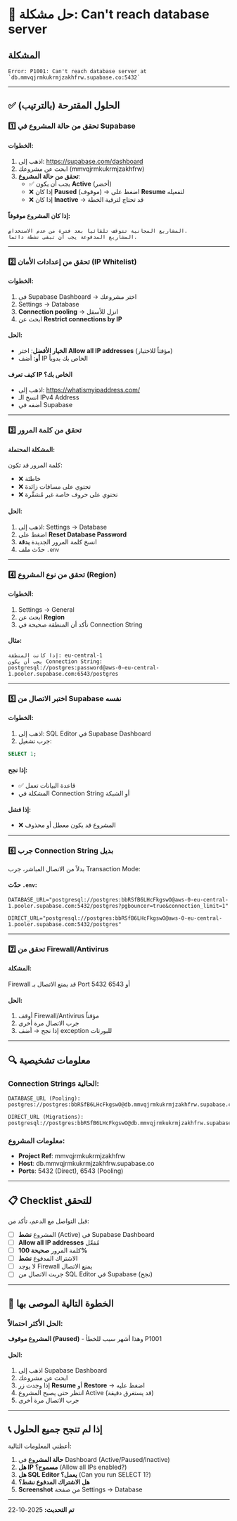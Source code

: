 # 🔴 حل مشكلة: Can't reach database server

## المشكلة
```
Error: P1001: Can't reach database server at `db.mmvqjrmkukrmjzakhfrw.supabase.co:5432`
```

---

## ✅ الحلول المقترحة (بالترتيب)

### 1️⃣ تحقق من حالة المشروع في Supabase

#### الخطوات:
1. اذهب إلى: https://supabase.com/dashboard
2. ابحث عن مشروعك (mmvqjrmkukrmjzakhfrw)
3. **تحقق من حالة المشروع**:
   - ✅ يجب أن يكون **Active** (أخضر)
   - ❌ إذا كان **Paused** (موقوف) → اضغط على **Resume** لتفعيله
   - ❌ إذا كان **Inactive** → قد تحتاج لترقية الخطة

#### إذا كان المشروع موقوفاً:
```
المشاريع المجانية تتوقف تلقائياً بعد فترة من عدم الاستخدام.
المشاريع المدفوعة يجب أن تبقى نشطة دائماً.
```

---

### 2️⃣ تحقق من إعدادات الأمان (IP Whitelist)

#### الخطوات:
1. في Supabase Dashboard → اختر مشروعك
2. Settings → Database
3. **Connection pooling** → انزل للأسفل
4. ابحث عن **Restrict connections by IP**

#### الحل:
- **الخيار الأفضل**: اختر **Allow all IP addresses** (مؤقتاً للاختبار)
- **أو**: أضف IP الخاص بك يدوياً

#### كيف تعرف IP الخاص بك؟
- اذهب إلى: https://whatismyipaddress.com/
- انسخ الـ IPv4 Address
- أضفه في Supabase

---

### 3️⃣ تحقق من كلمة المرور

#### المشكلة المحتملة:
كلمة المرور قد تكون:
- ❌ خاطئة
- ❌ تحتوي على مسافات زائدة
- ❌ تحتوي على حروف خاصة غير مُشفَّرة

#### الحل:
1. اذهب إلى: Settings → Database
2. اضغط على **Reset Database Password**
3. انسخ كلمة المرور الجديدة **بدقة**
4. حدّث ملف `.env`

---

### 4️⃣ تحقق من نوع المشروع (Region)

#### الخطوات:
1. Settings → General
2. ابحث عن **Region**
3. تأكد أن المنطقة صحيحة في Connection String

#### مثال:
```
إذا كانت المنطقة: eu-central-1
يجب أن يكون Connection String:
postgresql://postgres:password@aws-0-eu-central-1.pooler.supabase.com:6543/postgres
```

---

### 5️⃣ اختبر الاتصال من Supabase نفسه

#### الخطوات:
1. اذهب إلى: SQL Editor في Supabase Dashboard
2. جرب تشغيل:
```sql
SELECT 1;
```

#### إذا نجح:
- ✅ قاعدة البيانات تعمل
- المشكلة في Connection String أو الشبكة

#### إذا فشل:
- ❌ المشروع قد يكون معطل أو محذوف

---

### 6️⃣ جرب Connection String بديل

بدلاً من الاتصال المباشر، جرب Transaction Mode:

#### حدّث `.env`:
```env
DATABASE_URL="postgresql://postgres:bbRSfB6LHcFkgswO@aws-0-eu-central-1.pooler.supabase.com:5432/postgres?pgbouncer=true&connection_limit=1"

DIRECT_URL="postgresql://postgres:bbRSfB6LHcFkgswO@aws-0-eu-central-1.pooler.supabase.com:5432/postgres"
```

---

### 7️⃣ تحقق من Firewall/Antivirus

#### المشكلة:
Firewall قد يمنع الاتصال بـ Port 5432 أو 6543

#### الحل:
1. أوقف Firewall/Antivirus مؤقتاً
2. جرب الاتصال مرة أخرى
3. إذا نجح → أضف exception للبورتات

---

## 🔍 معلومات تشخيصية

### Connection Strings الحالية:
```
DATABASE_URL (Pooling):
postgres://postgres:bbRSfB6LHcFkgswO@db.mmvqjrmkukrmjzakhfrw.supabase.co:6543/postgres

DIRECT_URL (Migrations):
postgresql://postgres:bbRSfB6LHcFkgswO@db.mmvqjrmkukrmjzakhfrw.supabase.co:5432/postgres
```

### معلومات المشروع:
- **Project Ref**: mmvqjrmkukrmjzakhfrw
- **Host**: db.mmvqjrmkukrmjzakhfrw.supabase.co
- **Ports**: 5432 (Direct), 6543 (Pooling)

---

## 📋 Checklist للتحقق

قبل التواصل مع الدعم، تأكد من:

- [ ] المشروع **نشط** (Active) في Supabase Dashboard
- [ ] **Allow all IP addresses** مُفعّل
- [ ] كلمة المرور **صحيحة 100%**
- [ ] الاشتراك المدفوع **نشط**
- [ ] لا يوجد Firewall يمنع الاتصال
- [ ] جربت الاتصال من SQL Editor في Supabase (نجح)

---

## 🎯 الخطوة التالية الموصى بها

### الحل الأكثر احتمالاً:

**المشروع موقوف (Paused)** - وهذا أشهر سبب للخطأ P1001

#### الحل:
1. اذهب إلى Supabase Dashboard
2. ابحث عن مشروعك
3. إذا وجدت زر **Resume** أو **Restore** → اضغط عليه
4. انتظر حتى يصبح المشروع Active (قد يستغرق دقيقة)
5. جرب الاتصال مرة أخرى

---

## 📞 إذا لم تنجح جميع الحلول

أعطني المعلومات التالية:

1. **حالة المشروع** في Dashboard (Active/Paused/Inactive)
2. **هل IP مسموح؟** (Allow all IPs enabled?)
3. **هل SQL Editor يعمل؟** (Can you run SELECT 1?)
4. **هل الاشتراك المدفوع نشط؟**
5. **Screenshot** من صفحة Settings → Database

---

**تم التحديث:** 2025-10-22
